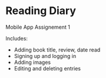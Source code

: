 # Reading Diary
Mobile App Assignement 1

Includes:
- Adding book title, review, date read
- Signing up and logging in
- Adding images
- Editing and deleting entries

